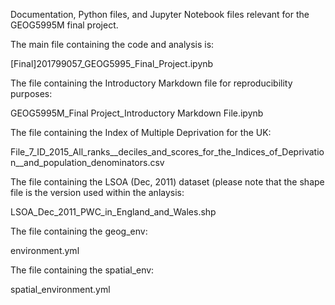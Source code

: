 Documentation, Python files, and Jupyter Notebook files relevant for the GEOG5995M final project.

The main file containing the code and analysis is:

[Final]201799057_GEOG5995_Final_Project.ipynb

The file containing the Introductory Markdown file for reproducibility purposes:

GEOG5995M_Final Project_Introductory Markdown File.ipynb

The file containing the Index of Multiple Deprivation for the UK:

File_7_ID_2015_All_ranks__deciles_and_scores_for_the_Indices_of_Deprivation__and_population_denominators.csv

The file containing the LSOA (Dec, 2011) dataset (please note that the shape file is the version used within the anlaysis:

LSOA_Dec_2011_PWC_in_England_and_Wales.shp

The file containing the geog_env:

environment.yml

The file containing the spatial_env:

spatial_environment.yml

